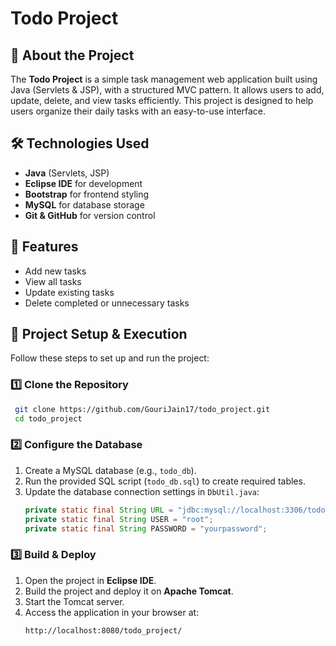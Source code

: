 # Todo Project

## 📌 About the Project
The **Todo Project** is a simple task management web application built using Java (Servlets & JSP), with a structured MVC pattern. It allows users to add, update, delete, and view tasks efficiently. This project is designed to help users organize their daily tasks with an easy-to-use interface.

## 🛠️ Technologies Used
- **Java** (Servlets, JSP)
- **Eclipse IDE** for development
- **Bootstrap** for frontend styling
- **MySQL** for database storage
- **Git & GitHub** for version control

## 🚀 Features
- Add new tasks
- View all tasks
- Update existing tasks
- Delete completed or unnecessary tasks

## 🔧 Project Setup & Execution
Follow these steps to set up and run the project:

### 1️⃣ Clone the Repository
```sh
 git clone https://github.com/GouriJain17/todo_project.git
 cd todo_project
```

### 2️⃣ Configure the Database
1. Create a MySQL database (e.g., `todo_db`).
2. Run the provided SQL script (`todo_db.sql`) to create required tables.
3. Update the database connection settings in `DbUtil.java`:
   ```java
   private static final String URL = "jdbc:mysql://localhost:3306/todo_db";
   private static final String USER = "root";
   private static final String PASSWORD = "yourpassword";
   ```

### 3️⃣ Build & Deploy
1. Open the project in **Eclipse IDE**.
2. Build the project and deploy it on **Apache Tomcat**.
3. Start the Tomcat server.
4. Access the application in your browser at:
   ```
   http://localhost:8080/todo_project/
   ```

